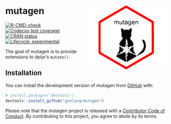 
<!-- README.md is generated from README.Rmd. Please edit that file -->

# mutagen <img src='man/figures/logo.png' align="right" height="200" />

<!-- badges: start -->

[![R-CMD-check](https://github.com/gvelasq/mutagen/actions/workflows/R-CMD-check.yaml/badge.svg)](https://github.com/gvelasq/mutagen/actions/workflows/R-CMD-check.yaml)
[![Codecov test
coverage](https://codecov.io/gh/gvelasq/mutagen/branch/master/graph/badge.svg)](https://codecov.io/gh/gvelasq/mutagen?branch=master)
[![CRAN
status](https://www.r-pkg.org/badges/version/mutagen)](https://CRAN.R-project.org/package=mutagen)
[![Lifecycle:
experimental](https://img.shields.io/badge/lifecycle-experimental-orange.svg)](https://www.tidyverse.org/lifecycle/#experimental)
<!-- badges: end -->

The goal of mutagen is to provide extensions to dplyr’s `mutate()`.

## Installation

You can install the development version of mutagen from
[GitHub](https://github.com) with:

``` r
# install.packages("devtools")
devtools::install_github("gvelasq/mutagen")
```

Please note that the mutagen project is released with a [Contributor
Code of Conduct](.github/CODE_OF_CONDUCT.md). By contributing to this
project, you agree to abide by its terms.
